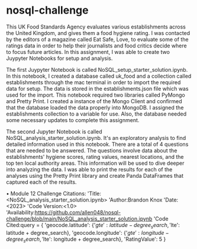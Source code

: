 # nosql-challenge

This UK Food Standards Agency evaluates various establishments across the United Kingdom, and gives them a food hygiene rating. I was contacted by the editors of a magazine called Eat Safe, Love, to evaluate some of the ratings data in order to help their journalists and food critics decide where to focus future articles. In this assignment, I was able to create two Juypyter Notebooks for setup and analysis.

The first Juypyter Notebook is called NoSQL_setup_starter_solution.ipynb. In this notebook, I created a database called uk_food and a collection called establishments through the mac terminal in order to import the required data for setup. The data is stored in the establishments.json file which was used for the import. This notebook required two libraries called PyMongo and Pretty Print. I created a instance of the Mongo Client and confirmed that the database loaded the data properly into MongoDB. I assigned the establishments collection to a variable for use. Also, the database needed some necessary updates to complete this assignment.

The second Jupyter Notebook is called NoSQL_analysis_starter_solution.ipynb. It's an exploratory analysis to find detailed information used in this notebook. There are a total of 4 questions that are needed to be answered. The questions involve data about the establishments' hygiene scores, rating values, nearest locations, and the top ten local authority areas. This information will be used to dive deeper into analyzing the data. I was able to print the results for each of the analyses using the Pretty Print library and create Panda DataFrames that captured each of the results.

• Module 12 Challenge Citations:
'Title:<NoSQL_analysis_starter_solution.ipynb> 'Author:Brandon Knox 'Date:<2023> 'Code Version:<1.0> 'Availability:https://github.com/allen048/nosql-challenge/blob/main/NoSQL_analysis_starter_solution.ipynb
'Code Cited:query = { 'geocode.latitude': {'$gte': latitude - degree_search, '$lte': latitude + degree_search},
          'geocode.longitude': {'$gte': longitude - degree_search, '$lte': longitude + degree_search},
          'RatingValue': 5
        }
